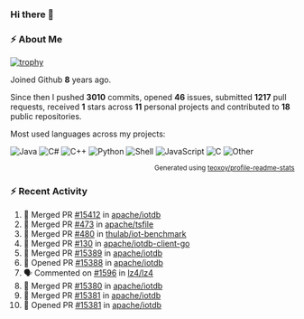 ### Hi there 👋

### :zap: About Me

[![trophy](https://github-profile-trophy.vercel.app/?username=HTHou&theme=onedark)](https://github.com/ryo-ma/github-profile-trophy)
   
Joined Github **8** years ago.

Since then I pushed **3010** commits, opened **46** issues, submitted **1217** pull requests, received **1** stars across **11** personal projects and contributed to **18** public repositories.

Most used languages across my projects:

![Java](https://img.shields.io/static/v1?style=flat-square&label=%E2%A0%80&color=555&labelColor=%23b07219&message=Java%EF%B8%B189.3%25)
![C#](https://img.shields.io/static/v1?style=flat-square&label=%E2%A0%80&color=555&labelColor=%23178600&message=C%23%EF%B8%B13.9%25)
![C++](https://img.shields.io/static/v1?style=flat-square&label=%E2%A0%80&color=555&labelColor=%23f34b7d&message=C%2B%2B%EF%B8%B12.7%25)
![Python](https://img.shields.io/static/v1?style=flat-square&label=%E2%A0%80&color=555&labelColor=%233572A5&message=Python%EF%B8%B10.7%25)
![Shell](https://img.shields.io/static/v1?style=flat-square&label=%E2%A0%80&color=555&labelColor=%2389e051&message=Shell%EF%B8%B10.7%25)
![JavaScript](https://img.shields.io/static/v1?style=flat-square&label=%E2%A0%80&color=555&labelColor=%23f1e05a&message=JavaScript%EF%B8%B10.5%25)
![C](https://img.shields.io/static/v1?style=flat-square&label=%E2%A0%80&color=555&labelColor=%23555555&message=C%EF%B8%B10.4%25)
![Other](https://img.shields.io/static/v1?style=flat-square&label=%E2%A0%80&color=555&labelColor=%23ededed&message=Other%EF%B8%B11.4%25)

<p align="right"><sub>Generated using <a href="https://github.com/marketplace/actions/profile-readme-stats">teoxoy/profile-readme-stats</a></sub></p>


<!--![](https://github.com/HTHou/HTHou/blob/output/github-contribution-grid-snake.svg)-->

<!--![Haonan Hou's github stats](https://github-readme-stats.vercel.app/api?username=HTHou&count_private=true&show_icons=true&theme=onedark)-->

<!--![Haonan Hou's wakatime stats](https://github-readme-stats.vercel.app/api/wakatime?username=HTHou&layout=compact&theme=onedark)-->

<!--![Top Langs](https://github-readme-stats.vercel.app/api/top-langs/?username=HTHou&theme=onedark&layout=compact)-->

### :zap: Recent Activity
<!--START_SECTION:activity-->
1. 🎉 Merged PR [#15412](https://github.com/apache/iotdb/pull/15412) in [apache/iotdb](https://github.com/apache/iotdb)
2. 🎉 Merged PR [#473](https://github.com/apache/tsfile/pull/473) in [apache/tsfile](https://github.com/apache/tsfile)
3. 🎉 Merged PR [#480](https://github.com/thulab/iot-benchmark/pull/480) in [thulab/iot-benchmark](https://github.com/thulab/iot-benchmark)
4. 🎉 Merged PR [#130](https://github.com/apache/iotdb-client-go/pull/130) in [apache/iotdb-client-go](https://github.com/apache/iotdb-client-go)
5. 🎉 Merged PR [#15389](https://github.com/apache/iotdb/pull/15389) in [apache/iotdb](https://github.com/apache/iotdb)
6. 💪 Opened PR [#15388](https://github.com/apache/iotdb/pull/15388) in [apache/iotdb](https://github.com/apache/iotdb)
7. 🗣 Commented on [#1596](https://github.com/lz4/lz4/issues/1596#issuecomment-2820025735) in [lz4/lz4](https://github.com/lz4/lz4)
8. 🎉 Merged PR [#15380](https://github.com/apache/iotdb/pull/15380) in [apache/iotdb](https://github.com/apache/iotdb)
9. 🎉 Merged PR [#15381](https://github.com/apache/iotdb/pull/15381) in [apache/iotdb](https://github.com/apache/iotdb)
10. 💪 Opened PR [#15381](https://github.com/apache/iotdb/pull/15381) in [apache/iotdb](https://github.com/apache/iotdb)
<!--END_SECTION:activity-->

<!--
**HTHou/HTHou** is a ✨ _special_ ✨ repository because its `README.md` (this file) appears on your GitHub profile.

Here are some ideas to get you started:

- 🔭 I’m currently working on ...
- 🌱 I’m currently learning ...
- 👯 I’m looking to collaborate on ...
- 🤔 I’m looking for help with ...
- 💬 Ask me about ...
- 📫 How to reach me: ...
- 😄 Pronouns: ...
- ⚡ Fun fact: ...
-->
